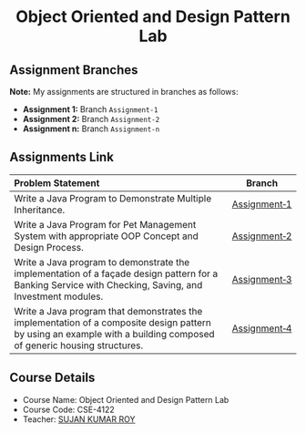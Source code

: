 
<h1 align="center">Object Oriented and Design Pattern Lab</h1>

## Assignment Branches
**Note:** My assignments are structured in branches as follows:
- **Assignment 1:** Branch `Assignment-1`
- **Assignment 2:** Branch `Assignment-2`
- **Assignment n:** Branch `Assignment-n`

## Assignments Link 

| Problem Statement | Branch |
| :---------------- | ------ |
| Write a Java Program to Demonstrate Multiple Inheritance. | [Assignment&#8209;1](https://github.com/MeSagor/Object-Oriented-And-Design-Pattern/tree/Assignment-1)|
| Write a Java Program for Pet Management System with appropriate OOP Concept and Design Process. | [Assignment&#8209;2](https://github.com/MeSagor/Object-Oriented-And-Design-Pattern/tree/Assignment-2) |
| Write a Java program to demonstrate the implementation of a façade design pattern for a Banking Service with Checking, Saving, and Investment modules. | [Assignment&#8209;3](https://github.com/MeSagor/Object-Oriented-And-Design-Pattern/tree/Assignment-3) |
| Write a Java program that demonstrates the implementation of a composite design pattern by using an example with a building composed of generic housing structures. | [Assignment&#8209;4](https://github.com/MeSagor/Object-Oriented-And-Design-Pattern/tree/Assignment-4) |



## Course Details
- Course Name: Object Oriented and Design Pattern Lab 
- Course Code: CSE-4122
- Teacher: [SUJAN KUMAR ROY](http://rurfid.ru.ac.bd/ru_profile/public/teacher/22706109/profile)